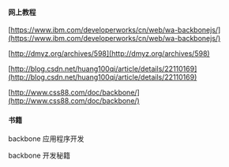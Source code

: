 #### 网上教程
[https://www.ibm.com/developerworks/cn/web/wa-backbonejs/](https://www.ibm.com/developerworks/cn/web/wa-backbonejs/)

[http://dmyz.org/archives/598](http://dmyz.org/archives/598)

[http://blog.csdn.net/huang100qi/article/details/22110169](http://blog.csdn.net/huang100qi/article/details/22110169)

[http://www.css88.com/doc/backbone/](http://www.css88.com/doc/backbone/)

#### 书籍

backbone 应用程序开发

backbone 开发秘籍